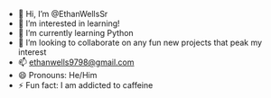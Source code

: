 - 👋 Hi, I’m @EthanWellsSr
- 👀 I’m interested in learning!
- 🌱 I’m currently learning Python
- 💞️ I’m looking to collaborate on any fun new projects that peak my interest
- 📫 ethanwells9798@gmail.com
- 😄 Pronouns: He/Him
- ⚡ Fun fact: I am addicted to caffeine 

<!---
EthanWellsSr/EthanWellsSr is a ✨ special ✨ repository because its `README.md` (this file) appears on your GitHub profile.
You can click the Preview link to take a look at your changes.
--->
